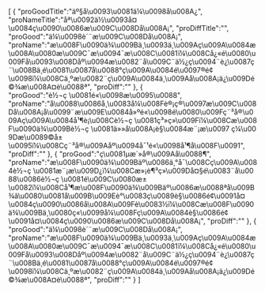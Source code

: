 [
	{
		"proGoodTitle":"äº§å\u0093\u0081ä¼\u0098å\u008A¿",
		"proNameTitle":"åª\u0092ä½\u0093å¤\u0084ç\u0090\u0086æ\u009C\u008Då\u008A¡",
		"proDiffTitle":"",
		"proGood":"ä¼\u0098è´¨æ\u009C\u008Då\u008A¡",
		"proName":"æ\u008F\u0090ä¾\u009Bä¸\u0093ä¸\u009Aç\u009A\u0084æ\u008A\u0080æ\u009C¯æ\u0094¯æ\u008C\u0081ï¼\u008Cå¿«é\u0080\u009Få\u0093\u008Dåº\u0094æ\u0082¨å\u009C¨ä½¿ç\u0094¨è¿\u0087ç¨\u008Bä¸­é\u0081\u0087å\u0088°ç\u009A\u0084é\u0097®é¢\u0098ï¼\u008Cä¸ºæ\u0082¨ç\u009A\u0084ä¸\u009Aå\u008A¡ä¿\u009Dé©¾æ\u008A¤è\u0088ª",
		"proDiff":""
	},
	{
		"proGood":"è½¬ç \u0081é«\u0098æ\u0095\u0088",
		"proName":"å\u0088\u0086å¸\u0083å¼\u008Fè®¡ç®\u0097æ\u009C\u008Då\u008A¡å\u0099¨æ\u009E\u0084å»ºé«\u0098é\u0080\u009Fç¨³å®\u009Aç\u009A\u0084å¹¶è¡\u008Cè½¬ç \u0081ç³»ç»\u009Fï¼\u008Cæ\u008F\u0090ä¾\u009Bè½¬ç \u0081ä»»å\u008A¡è§\u0084æ¨¡æ\u0097 ç¼\u009Dæ\u0089©å±\u0095ï¼\u008Cç¨³å®\u009Aåº\u0094å¯¹é«\u0098å¹¶å\u008F\u0091",
		"proDiff":""
	},
	{
		"proGood":"ç\u0081µæ´»å®\u009Aå\u0088¶",
		"proName":"æ\u008F\u0090ä¾\u009Bäº\u0086ä¸°å¯\u008Cç\u009A\u0084è½¬ç \u0081æ¨¡æ\u009D¿ï¼\u008Cæ»¡è¶³ç»\u009Då¤§é\u0083¨å\u0088\u0086è½¬ç \u0081é\u009C\u0080æ±\u0082ï¼\u008Cå¹¶æ\u008F\u0090ä¾\u009Bäº\u0086æ\u0088ªå\u009B¾ã\u0080\u0081å\u009B\u009Eè°\u0083ç­\u0089è§\u0086é¢\u0091å¤\u0084ç\u0090\u0086å\u008A\u009Fè\u0083½ï¼\u008Cæ\u008F\u0090ä¾\u009Bä¸\u0080ç«\u0099å¼\u008Fç\u009A\u0084è§\u0086é¢\u0091å¤\u0084ç\u0090\u0086æ\u009C\u008Då\u008A¡",
		"proDiff":""
	},
	{
		"proGood":"ä¼\u0098è´¨æ\u009C\u008Då\u008A¡",
		"proName":"æ\u008F\u0090ä¾\u009Bä¸\u0093ä¸\u009Aç\u009A\u0084æ\u008A\u0080æ\u009C¯æ\u0094¯æ\u008C\u0081ï¼\u008Cå¿«é\u0080\u009Få\u0093\u008Dåº\u0094æ\u0082¨å\u009C¨ä½¿ç\u0094¨è¿\u0087ç¨\u008Bä¸­é\u0081\u0087å\u0088°ç\u009A\u0084é\u0097®é¢\u0098ï¼\u008Cä¸ºæ\u0082¨ç\u009A\u0084ä¸\u009Aå\u008A¡ä¿\u009Dé©¾æ\u008A¤è\u0088ª",
		"proDiff":""
	}
]